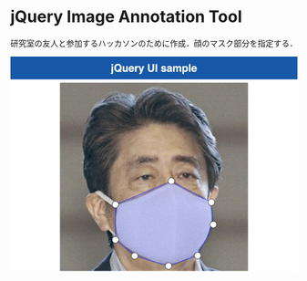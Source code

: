 # jQuery Image Annotation Tool

研究室の友人と参加するハッカソンのために作成．顔のマスク部分を指定する．

![screenshot](./screenshot.png)
